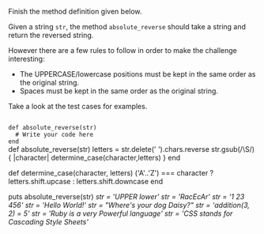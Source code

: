 Finish the method definition given below.

Given a string `str`, the method `absolute_reverse` should take a string and return the reversed string.

However there are a few rules to follow in order to make the challenge interesting:

- The UPPERCASE/lowercase positions must be kept in the same order as the original string.
- Spaces must be kept in the same order as the original string.

Take a look at the test cases for examples.

<codeblock language="ruby" type="exercise" testMode="multipleInput">
<code>
def absolute_reverse(str)
  # Write your code here
end
</code>

<solution>
def absolute_reverse(str)
  letters = str.delete(' ').chars.reverse
	str.gsub(/\S/) { |character| determine_case(character,letters) }
end

def determine_case(character, letters)
  ('A'..'Z') === character ? letters.shift.upcase : letters.shift.downcase
end
</solution>

<testcases>
<caller>
puts absolute_reverse(str)
</caller>
<testcase>
<i>
str = 'UPPER lower'
</i>
</testcase>
<testcase>
<i>
str = 'RacEcAr'
</i>
</testcase>
<testcase>
<i>
str = '1 23 456'
</i>
</testcase>
<testcase>
<i>
str = 'Hello World!'
</i>
</testcase>
<testcase>
<i>
str = "Where's your dog Daisy?"
</i>
</testcase>
<testcase>
<i>
str = 'addition(3, 2) = 5'
</i>
</testcase>
<testcase>
<i>
str = 'Ruby is a very Powerful language'
</i>
</testcase>
<testcase>
<i>
str = 'CSS stands for Cascading Style Sheets'
</i>
</testcase>
</testcases>
</codeblock>
